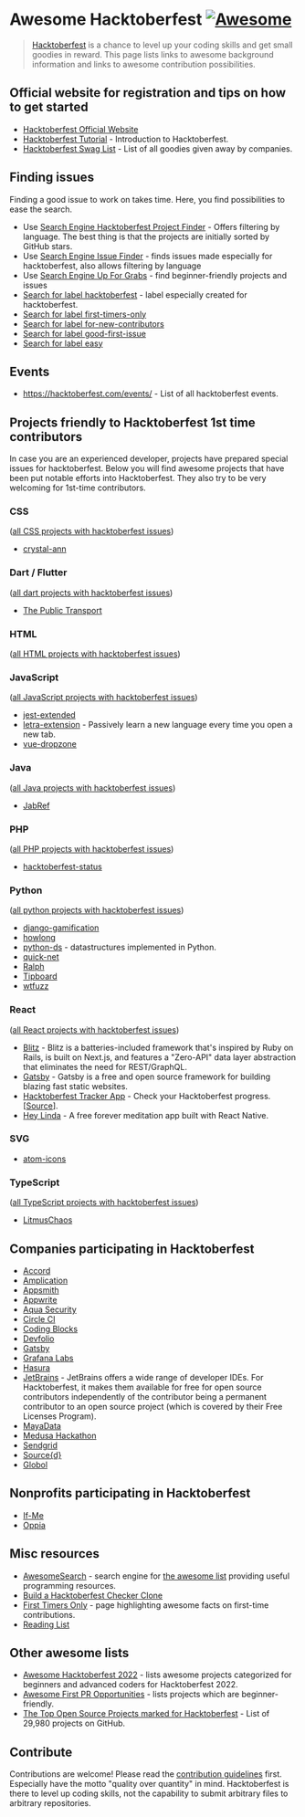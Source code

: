 # Awesome Hacktoberfest [![Awesome](https://awesome.re/badge.svg)](https://github.com/sindresorhus/awesome)

> [Hacktoberfest](https://hacktoberfest.com/) is a chance to level up your coding skills and get small goodies in reward.
> This page lists links to awesome background information and links to awesome contribution possibilities.

## Official website for registration and tips on how to get started

- [Hacktoberfest Official Website](https://hacktoberfest.digitalocean.com/)
- [Hacktoberfest Tutorial](https://www.youtube.com/watch?v=mll-akn8Gqs) - Introduction to Hacktoberfest.
- [Hacktoberfest Swag List](https://hacktoberfestswaglist.com/) - List of all goodies given away by companies.

## Finding issues

Finding a good issue to work on takes time.
Here, you find possibilities to ease the search.

- Use [Search Engine Hacktoberfest Project Finder](https://hacktoberfest-projects.vercel.app/) - Offers filtering by language. The best thing is that the projects are initially sorted by GitHub stars.
- Use [Search Engine Issue Finder](http://hacktoberfest-finder.netlify.com) - finds issues made especially for hacktoberfest, also allows filtering by language
- Use [Search Engine Up For Grabs](https://up-for-grabs.net/#/) - find beginner-friendly projects and issues
- [Search for label hacktoberfest](https://github.com/search?q=label%3Ahacktoberfest+state%3Aopen+type%3Aissue) - label especially created for hacktoberfest.
- [Search for label first-timers-only](https://github.com/search?q=label%3Afirst-timers-only+state%3Aopen+type%3Aissue)
- [Search for label for-new-contributors](https://github.com/search?q=label%3Afor-new-contributors+state%3Aopen+type%3Aissue)
- [Search for label good-first-issue](https://github.com/search?q=label%3Agood-first-issue+state%3Aopen+type%3Aissue)
- [Search for label easy](https://github.com/search?q=label%3Aeasy)

## Events

- <https://hacktoberfest.com/events/> - List of all hacktoberfest events.

## Projects friendly to Hacktoberfest 1st time contributors

In case you are an experienced developer, projects have prepared special issues for hacktoberfest.
Below you will find awesome projects that have been put notable efforts into Hacktoberfest.
They also try to be very welcoming for 1st-time contributors.

### CSS

([all CSS projects with hacktoberfest issues](https://github.com/search?utf8=%E2%9C%93&q=label%3Ahacktoberfest+state%3Aopen+type%3Aissue+language%3AJava&type=Issues&ref=advsearch&l=CSS))

- [crystal-ann](https://github.com/crystal-community/crystal-ann)

### Dart / Flutter

([all dart projects with hacktoberfest issues](https://github.com/search?utf8=%E2%9C%93&q=label%3Ahacktoberfest+state%3Aopen+type%3Aissue+language%3ADart&type=Issues&ref=advsearch&l=Dart&l=))

- [The Public Transport](https://github.com/thepublictransport/thepublictransport-app)

### HTML

([all HTML projects with hacktoberfest issues](https://github.com/search?utf8=%E2%9C%93&q=label%3Ahacktoberfest+state%3Aopen+type%3Aissue+language%3AJava&type=Issues&ref=advsearch&l=HTML))

### JavaScript

([all JavaScript projects with hacktoberfest issues](https://github.com/search?utf8=%E2%9C%93&q=label%3Ahacktoberfest+state%3Aopen+type%3Aissue+language%3AJava&type=Issues&ref=advsearch&l=JavaScript))

- [jest-extended](https://github.com/mattphillips/jest-extended)
- [letra-extension](https://github.com/jayehernandez/letra-extension) - Passively learn a new language every time you open a new tab.
- [vue-dropzone](https://github.com/rowanwins/vue-dropzone)

### Java

([all Java projects with hacktoberfest issues](https://github.com/search?utf8=%E2%9C%93&q=label%3Ahacktoberfest+state%3Aopen+type%3Aissue+language%3AJava&type=Issues&ref=advsearch&l=Java&l=))

- [JabRef](https://www.jabref.org/hacktoberfest/2019.html)

### PHP

([all PHP projects with hacktoberfest issues](https://github.com/search?utf8=%E2%9C%93&q=label%3Ahacktoberfest+state%3Aopen+type%3Aissue+language%3APHP&type=Issues&ref=advsearch&l=&l=))

- [hacktoberfest-status](https://github.com/niclasleonbock/hacktoberfest-status)

### Python

([all python projects with hacktoberfest issues](https://github.com/search?utf8=%E2%9C%93&q=label%3Ahacktoberfest+state%3Aopen+type%3Aissue+language%3APython&type=Issues&ref=advsearch&l=Dart&l=))

- [django-gamification](https://github.com/mattjegan/django-gamification)
- [howlong](https://github.com/mattjegan/HowLong)
- [python-ds](https://github.com/prabhupant/python-ds) - datastructures implemented in Python.
- [quick-net](https://github.com/Zwork101/quick-net)
- [Ralph](https://github.com/allegro/ralph)
- [Tipboard](https://github.com/allegro/tipboard)
- [wtfuzz](https://github.com/mattjegan/wtfuzz)

### React

([all React projects with hacktoberfest issues](https://github.com/search?utf8=%E2%9C%93&q=label%3Ahacktoberfest+state%3Aopen+type%3Aissue+language%3ADart&type=Issues&ref=advsearch&l=React&l=))

- [Blitz](https://github.com/blitz-js/blitz) - Blitz is a batteries-included framework that's inspired by Ruby on Rails, is built on Next.js, and features a "Zero-API" data layer abstraction that eliminates the need for REST/GraphQL.
- [Gatsby](https://github.com/gatsbyjs/gatsby) - Gatsby is a free and open source framework for building blazing fast static websites.
- [Hacktoberfest Tracker App](https://hacktoberfestchecker.jenko.me/) - Check your Hacktoberfest progress. [[Source](https://github.com/jenkoian/hacktoberfest-checker)].
- [Hey Linda](https://github.com/heylinda/heylinda-app) - A free forever meditation app built with React Native.

### SVG

- [atom-icons](https://github.com/HackeSta/atom-icons)

### TypeScript

([all TypeScript projects with hacktoberfest issues](https://github.com/search?utf8=%E2%9C%93&q=label%3Ahacktoberfest+state%3Aopen+type%3Aissue+language%3ATypescript&type=Issues&ref=advsearch&l=Typescript))

- [LitmusChaos](https://github.com/litmuschaos/litmus/issues?q=is%3Aissue+is%3Aopen+label%3AHacktoberfest)

## Companies participating in Hacktoberfest

- [Accord](https://www.accordproject.org/events/hacktoberfest-2019/)
- [Amplication](https://www.github.com/amplication/amplication)
- [Appsmith](https://hacktoberfest.appsmith.com/)
- [Appwrite](https://medium.com/appwrite-io/hacktoberfest-2019-is-almost-here-lets-celebrate-it-together-24b311236dd)
- [Aqua Security](https://blog.aquasec.com/aqua-open-source-security-hacktoberfest)
- [Circle CI](https://circleci-public.github.io/hacktoberfest/#/)
- [Coding Blocks](https://blog.codingblocks.com/2019/cb-hacktoberfest-2019/)
- [Devfolio](https://devfolio.co/blog/hacktoberfest-2019-devfolio/)
- [Gatsby](https://github.com/gatsbyjs/store.gatsbyjs.org)
- [Grafana Labs](https://github.com/grafana/grafana)
- [Hasura](https://blog.hasura.io/hasura-joins-hacktoberfest-2019/)
- [JetBrains](https://www.jetbrains.com/lp/hacktoberfest-2020/) - JetBrains offers a wide range of developer IDEs. For Hacktoberfest, it makes them available for free for open source contributors independently of the contributor being a permanent contributor to an open source project (which is covered by their Free Licenses Program).
- [MayaData](https://blog.mayadata.io/celebrate-hacktoberfest-2020-open-source-with-mayadata)
- [Medusa Hackathon](https://medusajs.com/blog/medusa-hackathon/)
- [Sendgrid](https://sendgrid.com/blog/hacktoberfest-2018-hack-on-sendgrid-open-source-projects/)
- [Source{d}](https://go.sourced.tech/hacktoberfest)
- [Globol](https://hacktoberfest.globo.com/)

## Nonprofits participating in Hacktoberfest

- [If-Me](https://github.com/ifmeorg/ifme/labels/hacktoberfest)
- [Oppia](https://github.com/oppia/oppia/labels/Hacktoberfest)

## Misc resources

- [AwesomeSearch](https://awesomelists.top/) - search engine for [the awesome list](https://github.com/sindresorhus/awesome/blob/master/readme.md) providing useful programming resources.
- [Build a Hacktoberfest Checker Clone](https://pybit.es/codechallenge38.html)
- [First Timers Only](https://www.firsttimersonly.com/) - page highlighting awesome facts on first-time contributions.
- [Reading List](https://github.com/mattjegan/reading-list)

## Other awesome lists

- [Awesome Hacktoberfest 2022](https://github.com/OtacilioN/awesome-hacktoberfest-2022) - lists awesome projects categorized for beginners and advanced coders for Hacktoberfest 2022.
- [Awesome First PR Opportunities](https://github.com/MunGell/awesome-for-beginners) - lists projects which are beginner-friendly.
- [The Top Open Source Projects marked for Hacktoberfest](https://awesomeopensource.com/projects/hacktoberfest) - List of 29,980 projects on GitHub.

## Contribute

Contributions are welcome!
Please read the [contribution guidelines](contributing.md) first.
Especially have the motto "quality over quantity" in mind.
Hacktoberfest is there to level up coding skills, not the capability to submit arbitrary files to arbitrary repositories.
